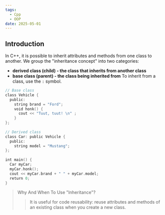 ```yaml
---
tags:
  - Cpp
  - OOP
date: 2025-05-01
---
```

## Introduction 
In C++, it is possible to inherit attributes and methods from one class to another. We group the "inheritance concept" into two categories:
- **derived class (child) - the class that inherits from another class**
- **base class (parent) - the class being inherited from**
To inherit from a class, use the `:` symbol.
```cpp
// Base class  
class Vehicle {  
  public:  
    string brand = "Ford";  
    void honk() {  
      cout << "Tuut, tuut! \n" ;  
    }  
};  
  
// Derived class  
class Car: public Vehicle {  
  public:  
    string model = "Mustang";  
};  
  
int main() {  
  Car myCar;  
  myCar.honk();  
  cout << myCar.brand + " " + myCar.model;  
  return 0;  
}
```
>Why And When To Use "Inheritance"?
>>It is useful for code reusability: reuse attributes and methods of an existing class when you create a new class.

